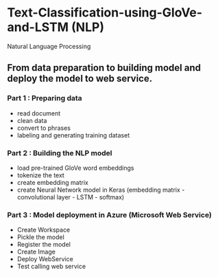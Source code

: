 # Text-Classification-using-GloVe-and-LSTM (NLP)
Natural Language Processing
## From data preparation to building model and deploy the model to web service.

### Part 1 : Preparing data
 - read document
 - clean data
 - convert to phrases
 - labeling and generating training dataset
 
### Part 2 : Building the NLP model
 - load pre-trained GloVe word embeddings
 - tokenize the text
 - create embedding matrix
 - create Neural Network model in Keras 
   (embedding matrix - convolutional layer - LSTM - softmax)

### Part 3 : Model deployment in Azure (Microsoft Web Service)
 - Create Workspace
 - Pickle the model
 - Register the model
 - Create Image
 - Deploy WebService
 - Test calling web service

